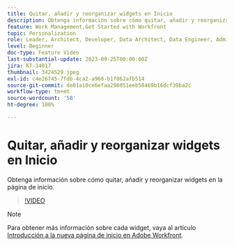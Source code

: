 ```yaml
---
title: Quitar, añadir y reorganizar widgets en Inicio
description: Obtenga información sobre cómo quitar, añadir y reorganizar widgets en la página de inicio.
feature: Work Management,Get Started with Workfront
topic: Personalization
role: Leader, Architect, Developer, Data Architect, Data Engineer, Admin, User
level: Beginner
doc-type: Feature Video
last-substantial-update: 2023-09-25T00:00:00Z
jira: KT-14017
thumbnail: 3424529.jpeg
exl-id: c4e26745-7fdb-4ca2-a968-b1f062afb514
source-git-commit: de01a10ce6efaa298051eeb58469b16dcf39ba2c
workflow-type: tm+mt
source-wordcount: '58'
ht-degree: 100%

---
```


# Quitar, añadir y reorganizar widgets en Inicio

Obtenga información sobre cómo quitar, añadir y reorganizar widgets en la página de inicio.

>[!VIDEO](https://video.tv.adobe.com/v/3448976/?quality=12&learn=on&enablevpops&captions=spa)


>[!NOTE]
>
> Para obtener más información sobre cada widget, vaya al artículo [Introducción a la nueva página de inicio en Adobe Workfront](https://experienceleague.adobe.com/docs/workfront/using/basics/home/new-home/get-started-with-new-home.html?lang=es).

